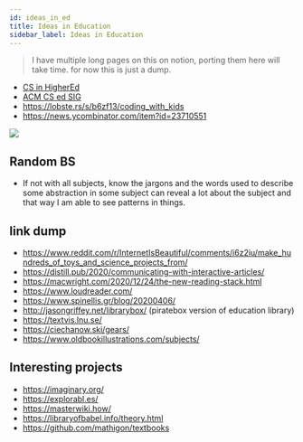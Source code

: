 ```yaml
---
id: ideas_in_ed
title: Ideas in Education
sidebar_label: Ideas in Education
---
```


> I have multiple long pages on this on notion, porting them here will take time. for now this is just a dump.

- [CS in HigherEd](/pdf/cshed.pdf)
- [ACM CS ed SIG](https://sigcse.org/sigcse/)
- https://lobste.rs/s/b6zf13/coding_with_kids
- https://news.ycombinator.com/item?id=23710551

![](/img/2020-09/EgxA6-kXcAIMiUP.jpg)

## Random BS

- If not with all subjects, know the jargons and the words used to describe some abstraction in some subject can reveal a lot about the subject and that way I am able to see patterns in things.

## link dump
- https://www.reddit.com/r/InternetIsBeautiful/comments/i6z2iu/make_hundreds_of_toys_and_science_projects_from/
- https://distill.pub/2020/communicating-with-interactive-articles/
- https://macwright.com/2020/12/24/the-new-reading-stack.html
- https://www.loudreader.com/
- https://www.spinellis.gr/blog/20200406/
- http://jasongriffey.net/librarybox/ (piratebox version of education library)
- https://textvis.lnu.se/
- https://ciechanow.ski/gears/
- https://www.oldbookillustrations.com/subjects/

## Interesting projects
- https://imaginary.org/
- https://explorabl.es/
- https://masterwiki.how/
- https://libraryofbabel.info/theory.html
- https://github.com/mathigon/textbooks
